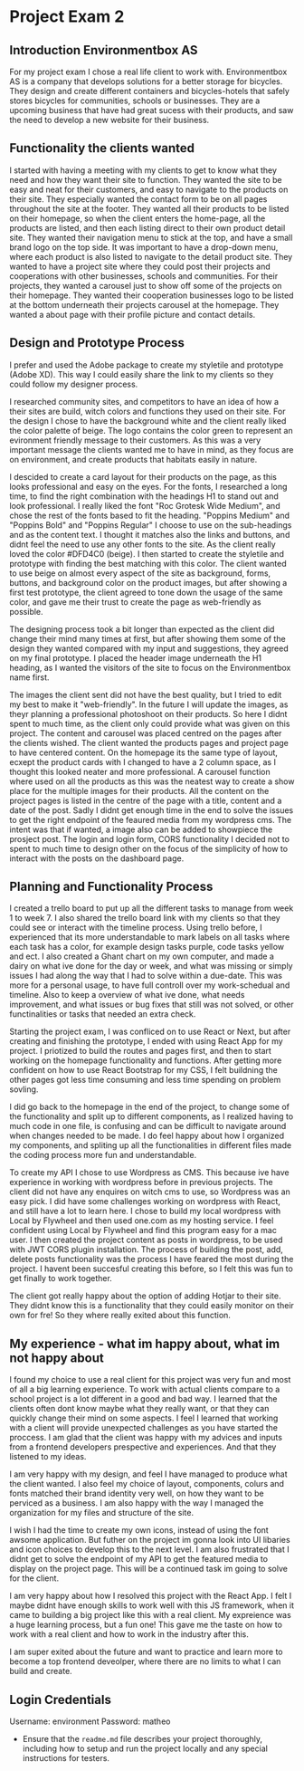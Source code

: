# Project Exam 2
## Introduction Environmentbox AS
For my project exam I chose a real life client to work with. 
Environmentbox AS is a company that develops solutions for a better storage for bicycles. They design and create different containers and bicycles-hotels that safely stores bicycles for communities, schools or businesses. They are a upcoming business that have had great sucess with their products, and saw the need to develop a new website for their business. 

## Functionality the clients wanted
I started with having a meeting with my clients to get to know what they need and how they want their site to function. 
They wanted the site to be easy and neat for their customers, and easy to navigate to the products on their site. 
They especially wanted the contact form to be on all pages throughout the site at the footer. 
They wanted all their products to be listed on their homepage, so when the client enters the home-page, all the products are listed, and then
each listing direct to their own product detail site.
They wanted their navigation menu to stick at the top, and have a small brand logo on the top side. It was important to have a drop-down menu, where each product is also listed to navigate to the detail product site. 
They wanted to have a project site where they could post their projects and cooperations with other businesses, schools and communities. 
For their projects, they wanted a carousel just to show off some of the projects on their homepage.
They wanted their cooperation businesses logo to be listed at the bottom underneath their projects carousel at the homepage.
They wanted a about page with their profile picture and contact details. 

## Design and Prototype Process
I prefer and used the Adobe package to create my styletile and prototype (Adobe XD). This way I could easily share the link to my clients so they could follow my designer process. 

I researched community sites, and competitors to have an idea of how a their sites are build, witch colors and functions they used on their site. 
For the design I chose to have the background white and the client really liked the color palette of beige. The logo contains the color green to represent an evironment friendly message to their customers. As this was a very important message the clients wanted me to have in mind, as they focus are on environment, and create products that habitats easily in nature. 

I descided to create a card layout for their products on the page, as this looks professional and easy on the eyes. 
For the fonts, I researched a long time, to find the right combination with the headings H1 to stand out and look professional.
I really liked the font "Roc Grotesk Wide Medium", and chose the rest of the fonts based to fit the heading. "Poppins Medium" and "Poppins Bold" and "Poppins Regular" I choose to use on the sub-headings and as the content text. I thought it matches also the links and buttons, and didnt feel the need to use any other fonts to the site. 
As the client really loved the color #DFD4C0 (beige). I then started to create the styletile and prototype with finding the best matching with this color. The client wanted to use beige on almost every aspect of the site as background, forms, buttons, and background color on the product images, but after showing a first test prototype, the client agreed to tone down the usage of the same color, and gave me their trust to create the page as web-friendly as possible. 

The designing process took a bit longer than expected as the client did change their mind many times at first, but after showing them some of the design they wanted compared with my input and suggestions, they agreed on my final prototype.
I placed the header image underneath the H1 heading, as I wanted the visitors of the site to focus on the Environmentbox name first. 

The images the client sent did not have the best quality, but I tried to edit my best to make it "web-friendly". In the future I will update the images, as theyr planning a professional photoshoot on their products. So here I didnt spent to much time, as the client only could provide what was given on this project. 
The content and carousel was placed centred on the pages after the clients wished. The client wanted the products pages and project page to have centered content. On the homepage its the same type of layout, ecxept the product cards with I changed to have a 2 column space, as I thought this looked neater and more professional. A carousel function where used on all the products as this was the neatest way to create a show place for the multiple images for their products. 
All the content on the project pages is listed in the centre of the page with a title, content and a date of the post. Sadly I didnt get enough time in the end to solve the issues to get the right endpoint of the feaured media from my wordpress cms. The intent was that if wanted, a image also can be added to showpiece the prosject post. 
The login and login form, CORS functionality I decided not to spent to much time to design other on the focus of the simplicity of how to interact with the posts on the dashboard page. 


## Planning and Functionality Process
I created a trello board to put up all the different tasks to manage from week 1 to week 7. I also shared the trello board link with my clients so that they could see or interact with the timeline process. Using trello before, I experienced that its more understandable to mark labels on all tasks where each task has a color, for example design tasks purple, code tasks yellow and ect. 
I also created a Ghant chart on my own computer, and made a dairy on what ive done for the day or week, and what was missing or simply issues I had along the way that I had to solve within a due-date. This was more for a personal usage, to have full controll over my work-schedual and timeline. 
Also to keep a overview of what ive done, what needs improvement, and what issues or bug fixes that still was not solved, or other functinalities or tasks that needed an extra check. 


Starting the project exam, I was confliced on to use React or Next, but after creating and finishing the prototype, I ended with using React App for my project. I priotized to build the routes and pages first, and then to start working on the homepage functionality and functions. After getting more confident on how to use React Bootstrap for my CSS, I felt buildning the other pages got less time consuming and less time spending on problem sovling. 

I did go back to the homepage in the end of the project, to change some of the functionality and split up to different components, as I realized having to much code in one file, is confusing and can be difficult to navigate around when changes needed to be made. 
I do feel happy about how I organized my components, and spliting up all the functionalities in different files made the coding process more fun and understandable. 

To create my API I chose to use Wordpress as CMS. This because ive have experience in working with wordpress before in previous projects. 
The client did not have any enquires on witch cms to use, so Wordpress was an easy pick. 
I did have some challenges working on wordpress with React, and still have a lot to learn here. 
I chose to build my local wordpress with Local by Flywheel and then used one.com as my hosting service. I feel confident using Local by Flywheel and find this program easy for a mac user. 
I then created the project content as posts in wordpress, to be used with JWT CORS plugin installation. 
The process of building the post, add, delete posts functionality was the process I have feared the most during the project. I havent been succesful creating this before, so I felt this was fun to get finally to work together. 

The client got really happy about the option of adding Hotjar to their site. They didnt know this is a functionality that they could easily monitor on their own for fre! So they where really exited about this function. 


## My experience - what im happy about, what im not happy about
I found my choice to use a real client for this project was very fun and most of all a big learning experience. To work with actual clients compare to a school project is a lot different in a good and bad way. I learned that the clients often dont know maybe what they really want, or that they can quickly change their mind on some aspects. I feel I learned that working with a client will provide unexpected challenges as you have started the proccess. I am glad that the client was happy with my advices and inputs from a frontend developers prespective and experiences. And that they listened to my ideas. 

I am very happy with my design, and feel I have managed to produce what the client wanted. I also feel my choice of layout, components, colurs and fonts matched their brand identity very well, on how they want to be perviced as a business. 
I am also happy with the way I managed the organization for my files and structure of the site. 

I wish I had the time to create my own icons, instead of using the font awsome application. But futher on the project im gonna look into UI libaries and icon choices to develop this to the next level. I am also frustrated that I didnt get to solve the endpoint of my API to get the featured media to display on the project page. This will be a continued task im going to solve for the client.

I am very happy about how I resolved this project with the React App. I felt I maybe didnt have enough skills to work well with this JS framework, when it came to building a big project like this with a real client. My expreience was a huge learning process, but a fun one! 
This gave me the taste on how to work with a real client and how to work in the industry after this. 

I am super exited about the future and want to practice and learn more to become a top frontend deveolper, where there are no limits to what I can build and create. 


## Login Credentials
Username: environment
Password: matheo


- Ensure that the `readme.md` file describes your project thoroughly, including how to setup and run the project locally and any special instructions for testers.
